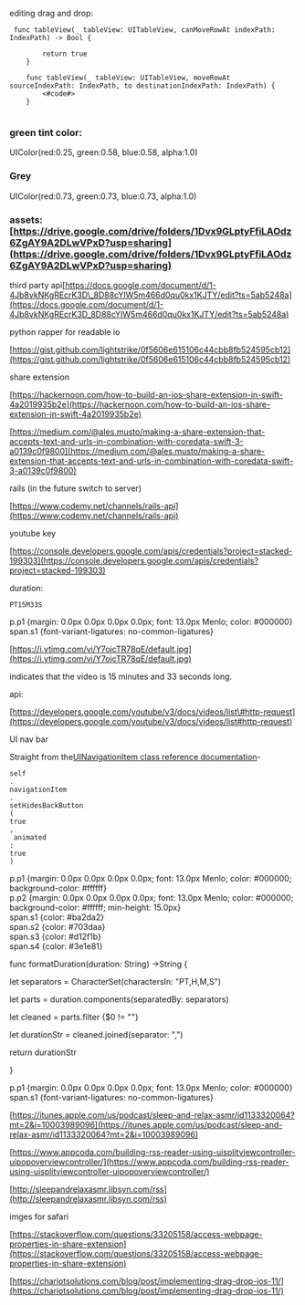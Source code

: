 editing drag and drop:

```
 func tableView(_ tableView: UITableView, canMoveRowAt indexPath: IndexPath) -> Bool {
        
        return true
    }
    
    func tableView(_ tableView: UITableView, moveRowAt sourceIndexPath: IndexPath, to destinationIndexPath: IndexPath) {
        <#code#>
    }
    
```

### green tint color:

UIColor\(red:0.25, green:0.58, blue:0.58, alpha:1.0\)

### Grey

UIColor\(red:0.73, green:0.73, blue:0.73, alpha:1.0\)

### assets: [https://drive.google.com/drive/folders/1Dvx9GLptyFfiLAOdz6ZgAY9A2DLwVPxD?usp=sharing](https://drive.google.com/drive/folders/1Dvx9GLptyFfiLAOdz6ZgAY9A2DLwVPxD?usp=sharing)

third party api[https://docs.google.com/document/d/1-4Jb8vkNKgREcrK3D\_8D88cYIW5m466d0qu0kx1KJTY/edit?ts=5ab5248a](https://docs.google.com/document/d/1-4Jb8vkNKgREcrK3D_8D88cYIW5m466d0qu0kx1KJTY/edit?ts=5ab5248a)

python rapper for readable io

[https://gist.github.com/lightstrike/0f5606e615106c44cbb8fb524595cb12](https://gist.github.com/lightstrike/0f5606e615106c44cbb8fb524595cb12)

share extension

[https://hackernoon.com/how-to-build-an-ios-share-extension-in-swift-4a2019935b2e](https://hackernoon.com/how-to-build-an-ios-share-extension-in-swift-4a2019935b2e)

[https://medium.com/@ales.musto/making-a-share-extension-that-accepts-text-and-urls-in-combination-with-coredata-swift-3-a0139c0f9800](https://medium.com/@ales.musto/making-a-share-extension-that-accepts-text-and-urls-in-combination-with-coredata-swift-3-a0139c0f9800)

rails \(in the future switch to server\)

[https://www.codemy.net/channels/rails-api](https://www.codemy.net/channels/rails-api)

youtube key

[https://console.developers.google.com/apis/credentials?project=stacked-199303](https://console.developers.google.com/apis/credentials?project=stacked-199303)

duration:

`PT15M33S`

p.p1 {margin: 0.0px 0.0px 0.0px 0.0px; font: 13.0px Menlo; color: \#000000}  
span.s1 {font-variant-ligatures: no-common-ligatures}

[https://i.ytimg.com/vi/Y7ojcTR78qE/default.jpg](https://i.ytimg.com/vi/Y7ojcTR78qE/default.jpg)

indicates that the video is 15 minutes and 33 seconds long.

api:

[https://developers.google.com/youtube/v3/docs/videos/list\#http-request](https://developers.google.com/youtube/v3/docs/videos/list#http-request)

UI nav bar

Straight from the[UINavigationItem class reference documentation](https://developer.apple.com/library/ios/documentation/UIKit/Reference/UINavigationItem_Class/index.html#//apple_ref/occ/instm/UINavigationItem/setHidesBackButton:animated:)-

```
self
.
navigationItem
.
setHidesBackButton
(
true
,
 animated
:
true
)
```

p.p1 {margin: 0.0px 0.0px 0.0px 0.0px; font: 13.0px Menlo; color: \#000000; background-color: \#ffffff}  
p.p2 {margin: 0.0px 0.0px 0.0px 0.0px; font: 13.0px Menlo; color: \#000000; background-color: \#ffffff; min-height: 15.0px}  
span.s1 {color: \#ba2da2}  
span.s2 {color: \#703daa}  
span.s3 {color: \#d12f1b}  
span.s4 {color: \#3e1e81}

func formatDuration\(duration: String\) -&gt;String {

let separators = CharacterSet\(charactersIn: "PT,H,M,S"\)

let parts = duration.components\(separatedBy: separators\)

let cleaned = parts.filter {$0 != ""}

let durationStr = cleaned.joined\(separator: ","\)

return durationStr

}

p.p1 {margin: 0.0px 0.0px 0.0px 0.0px; font: 13.0px Menlo; color: \#000000}  
span.s1 {font-variant-ligatures: no-common-ligatures}

[https://itunes.apple.com/us/podcast/sleep-and-relax-asmr/id1133320064?mt=2&i=10003989096](https://itunes.apple.com/us/podcast/sleep-and-relax-asmr/id1133320064?mt=2&i=10003989096)

[https://www.appcoda.com/building-rss-reader-using-uisplitviewcontroller-uipopoverviewcontroller/](https://www.appcoda.com/building-rss-reader-using-uisplitviewcontroller-uipopoverviewcontroller/)

[http://sleepandrelaxasmr.libsyn.com/rss](http://sleepandrelaxasmr.libsyn.com/rss)

imges for safari

[https://stackoverflow.com/questions/33205158/access-webpage-properties-in-share-extension](https://stackoverflow.com/questions/33205158/access-webpage-properties-in-share-extension)

[https://chariotsolutions.com/blog/post/implementing-drag-drop-ios-11/](https://chariotsolutions.com/blog/post/implementing-drag-drop-ios-11/)

